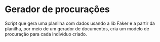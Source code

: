 # Gerador de procurações 

Script que gera uma planilha com dados usando a lib Faker e a partir da planilha, por meio de um gerador de documentos, cria um modelo de procuração para cada indivíduo criado. 